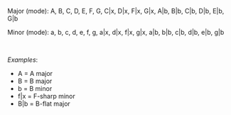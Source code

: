 Major (mode): A, B, C, D, E, F, G, C|x, D|x, F|x, G|x, A|b, B|b, C|b, D|b, E|b, G|b &nbsp;&nbsp;&nbsp;&nbsp;&nbsp;&nbsp;&nbsp; &nbsp;

Minor (mode): a, b, c, d, e, f, g, a|x, d|x, f|x, g|x, a|b, b|b, c|b, d|b, e|b, g|b

&nbsp;

_Examples_:

- A = A major
- B = B major
- b = B minor
- f|x = F-sharp minor
- B|b = B-flat major